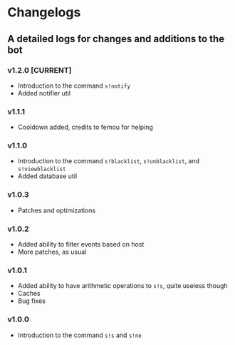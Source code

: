 # Changelogs
## A detailed logs for changes and additions to the bot

### v1.2.0 [CURRENT]
* Introduction to the command `s!notify`
* Added notifier util

### v1.1.1
* Cooldown added, credits to femou for helping

### v1.1.0
* Introduction to the command `s!blacklist`, `s!unblacklist`, and `s!viewblacklist`
* Added database util

### v1.0.3
* Patches and optimizations

### v1.0.2
* Added ability to filter events based on host
* More patches, as usual

### v1.0.1
* Added ability to have arithmetic operations to `s!s`, quite useless though
* Caches
* Bug fixes
### v1.0.0
* Introduction to the command `s!s` and `s!ne`